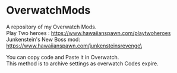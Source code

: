# OverwatchMods
 A repository of my Overwatch Mods.\
Play Two heroes : https://www.hawaiianspawn.com/playtwoheroes
Junkenstein's New Boss mod: https://www.hawaiianspawn.com/junkensteinsrevenge\

You can copy code and Paste it in Overwatch.\
This method is to archive settings as overwatch Codes expire.
